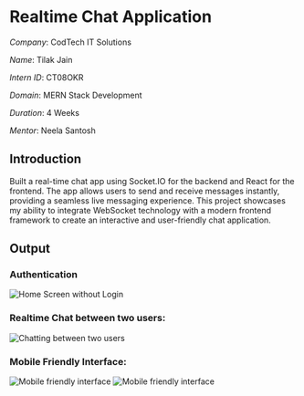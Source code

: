 # Realtime Chat Application

*Company*: CodTech IT Solutions

*Name*: Tilak Jain

*Intern ID*: CT08OKR

*Domain*: MERN Stack Development

*Duration*: 4 Weeks

*Mentor*: Neela Santosh


## Introduction

Built a real-time chat app using Socket.IO for the backend and React for the frontend. The app allows users to send and receive messages instantly, providing a seamless live messaging experience. This project showcases my ability to integrate WebSocket technology with a modern frontend framework to create an interactive and user-friendly chat application.


## Output


### Authentication

![Home Screen without Login](https://github.com/user-attachments/assets/f3c91ead-6719-4bf3-8608-6aa15318504b)


### Realtime Chat between two users:

![Chatting between two users](https://github.com/user-attachments/assets/8594649a-867c-4fad-ae64-9f5672295d06)


### Mobile Friendly Interface:

![Mobile friendly interface](https://github.com/user-attachments/assets/f18a9b9f-f4dd-4975-9592-f25a3f642088)
![Mobile friendly interface](https://github.com/user-attachments/assets/8e1b437a-7a33-47be-b1e3-6a4040b1f293)
